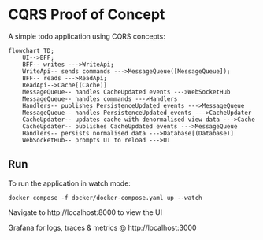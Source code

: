 # CQRS Proof of Concept

A simple todo application using CQRS concepts:

```mermaid
flowchart TD;
    UI-->BFF;
    BFF-- writes --->WriteApi;
    WriteApi-- sends commands --->MessageQueue([MessageQueue]);
    BFF-- reads --->ReadApi;
    ReadApi-->Cache[(Cache)]
    MessageQueue-- handles CacheUpdated events --->WebSocketHub
    MessageQueue-- handles commands --->Handlers
    Handlers-- publishes PersistenceUpdated events --->MessageQueue
    MessageQueue-- handles PersistenceUpdated events --->CacheUpdater
    CacheUpdater-- updates cache with denormalised view data --->Cache
    CacheUpdater-- publishes CacheUpdated events --->MessageQueue
    Handlers-- persists normalised data --->Database[(Database)]
    WebSocketHub-- prompts UI to reload --->UI
```

## Run

To run the application in watch mode:

```shell
docker compose -f docker/docker-compose.yaml up --watch
```

Navigate to http://localhost:8000 to view the UI

Grafana for logs, traces & metrics @ http://localhost:3000
